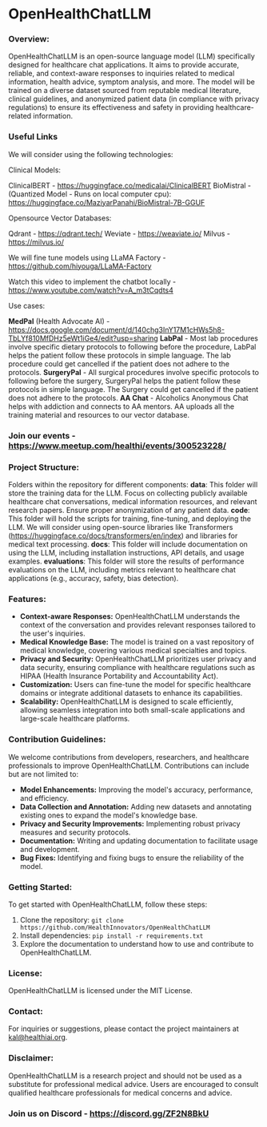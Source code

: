 # OpenHealthChatLLM

### Overview:
OpenHealthChatLLM is an open-source language model (LLM) specifically designed for healthcare chat applications. It aims to provide accurate, reliable, and context-aware responses to inquiries related to medical information, health advice, symptom analysis, and more. The model will be trained on a diverse dataset sourced from reputable medical literature, clinical guidelines, and anonymized patient data (in compliance with privacy regulations) to ensure its effectiveness and safety in providing healthcare-related information.

### Useful Links

We will consider using the following technologies:

Clinical Models:

ClinicalBERT - https://huggingface.co/medicalai/ClinicalBERT
BioMistral - (Quantized Model - Runs on local computer cpu): https://huggingface.co/MaziyarPanahi/BioMistral-7B-GGUF

Opensource Vector Databases:

Qdrant - https://qdrant.tech/
Weviate - https://weaviate.io/
Milvus - https://milvus.io/

We will fine tune models using LLaMA Factory - https://github.com/hiyouga/LLaMA-Factory

Watch this video to implement the chatbot locally - https://www.youtube.com/watch?v=A_m3tCqdts4

Use cases:

**MedPal** (Health Advocate AI) - https://docs.google.com/document/d/140chg3InY17M1cHWs5h8-TbLYf810MfDHz5eWt1iGe4/edit?usp=sharing
**LabPal** - Most lab procedures involve specific dietary protocols to following before the procedure, LabPal helps the patient follow these protocols in simple language. The lab procedure could get cancelled if the patient does not adhere to the protocols.
**SurgeryPal** - All surgical procedures involve specific protocols to following before the surgery, SurgeryPal helps the patient follow these protocols in simple language. The Surgery could get cancelled if the patient does not adhere to the protocols.
**AA Chat** - Alcoholics Anonymous Chat helps with addiction and connects to AA mentors. AA uploads all the training material and resources to our vector database.



### Join our events - https://www.meetup.com/healthi/events/300523228/

### Project Structure:

Folders within the repository for different components:
**data**: This folder will store the training data for the LLM.
Focus on collecting publicly available healthcare chat conversations, medical information resources, and relevant research papers.
Ensure proper anonymization of any patient data.
**code**: This folder will hold the scripts for training, fine-tuning, and deploying the LLM.
We will consider using open-source libraries like Transformers (https://huggingface.co/docs/transformers/en/index) and libraries for medical text processing.
**docs**: This folder will include documentation on using the LLM, including installation instructions, API details, and usage examples.
**evaluations**: This folder will store the results of performance evaluations on the LLM, including metrics relevant to healthcare chat applications (e.g., accuracy, safety, bias detection).

### Features:
- **Context-aware Responses:** OpenHealthChatLLM understands the context of the conversation and provides relevant responses tailored to the user's inquiries.
- **Medical Knowledge Base:** The model is trained on a vast repository of medical knowledge, covering various medical specialties and topics.
- **Privacy and Security:** OpenHealthChatLLM prioritizes user privacy and data security, ensuring compliance with healthcare regulations such as HIPAA (Health Insurance Portability and Accountability Act).
- **Customization:** Users can fine-tune the model for specific healthcare domains or integrate additional datasets to enhance its capabilities.
- **Scalability:** OpenHealthChatLLM is designed to scale efficiently, allowing seamless integration into both small-scale applications and large-scale healthcare platforms.

### Contribution Guidelines:
We welcome contributions from developers, researchers, and healthcare professionals to improve OpenHealthChatLLM. Contributions can include but are not limited to:
- **Model Enhancements:** Improving the model's accuracy, performance, and efficiency.
- **Data Collection and Annotation:** Adding new datasets and annotating existing ones to expand the model's knowledge base.
- **Privacy and Security Improvements:** Implementing robust privacy measures and security protocols.
- **Documentation:** Writing and updating documentation to facilitate usage and development.
- **Bug Fixes:** Identifying and fixing bugs to ensure the reliability of the model.

### Getting Started:
To get started with OpenHealthChatLLM, follow these steps:
1. Clone the repository: `git clone https://github.com/HealthInnovators/OpenHealthChatLLM`
2. Install dependencies: `pip install -r requirements.txt`
3. Explore the documentation to understand how to use and contribute to OpenHealthChatLLM.

### License:
OpenHealthChatLLM is licensed under the MIT License.

### Contact:
For inquiries or suggestions, please contact the project maintainers at [kal@healthiai.org](mailto:kal@healthiai.org).

### Disclaimer:
OpenHealthChatLLM is a research project and should not be used as a substitute for professional medical advice. Users are encouraged to consult qualified healthcare professionals for medical concerns and advice.

### Join us on Discord - https://discord.gg/ZF2N8BkU
